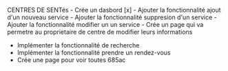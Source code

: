 
CENTRES DE SENTés
    - Crée un dasbord [x]
    - Ajouter la fonctionnalité ajout d'un nouveau service
    - Ajouter la fonctionnalité suppresion d'un service
    - Ajouter la fonctionnalité modifier un un service
    - Crée un page qui va permetre au proprietaire de centre de modifier leurs informations

- Implémenter la fonctionnalité de recherche 
- Implémenter la fonctionnalité prendre un rendez-vous
- Crée une page pour voir toutes 685ac
